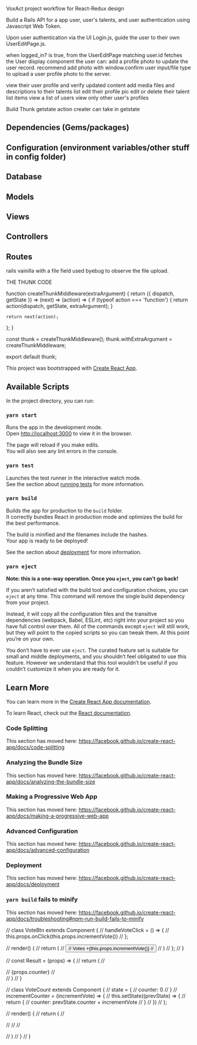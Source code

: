 VoxAct project workflow for React-Redux design

Build a Rails API for a app user, user's talents, and user authentication using Javascript Web Token.

Upon user authentication via the UI Login.js,
guide the user to their own UserEditPage.js.

when logged_in? is true, from the UserEditPage matching  user.id fetches the User display component
the user can:
  add a profile photo to update the user record.
    recommend add photo with window.confirm
    user input/file type to upload a user profile photo to the server.

  view their user profile and verify updated content
  add media files and descriptions to their talents list
  edit their profile pic 
  edit or delete their talent list items
  view a list of users
  view only other user's profiles

Build
Thunk getstate action creater can take in getstate
## Dependencies (Gems/packages)
## Configuration (environment variables/other stuff in config folder)
## Database
## Models
## Views
## Controllers
## Routes

rails vainilla with a  file field used byebug to observe the file upload.


THE THUNK CODE

function createThunkMiddleware(extraArgument) {
  return ({ dispatch, getState }) => (next) => (action) => {
    if (typeof action === 'function') {
      return action(dispatch, getState, extraArgument);
    }

    return next(action);
  };
}

const thunk = createThunkMiddleware();
thunk.withExtraArgument = createThunkMiddleware;

export default thunk;




This project was bootstrapped with [Create React App](https://github.com/facebook/create-react-app).

## Available Scripts

In the project directory, you can run:

### `yarn start`

Runs the app in the development mode.<br />
Open [http://localhost:3000](http://localhost:3000) to view it in the browser.

The page will reload if you make edits.<br />
You will also see any lint errors in the console.

### `yarn test`

Launches the test runner in the interactive watch mode.<br />
See the section about [running tests](https://facebook.github.io/create-react-app/docs/running-tests) for more information.

### `yarn build`

Builds the app for production to the `build` folder.<br />
It correctly bundles React in production mode and optimizes the build for the best performance.

The build is minified and the filenames include the hashes.<br />
Your app is ready to be deployed!

See the section about [deployment](https://facebook.github.io/create-react-app/docs/deployment) for more information.

### `yarn eject`

**Note: this is a one-way operation. Once you `eject`, you can’t go back!**

If you aren’t satisfied with the build tool and configuration choices, you can `eject` at any time. This command will remove the single build dependency from your project.

Instead, it will copy all the configuration files and the transitive dependencies (webpack, Babel, ESLint, etc) right into your project so you have full control over them. All of the commands except `eject` will still work, but they will point to the copied scripts so you can tweak them. At this point you’re on your own.

You don’t have to ever use `eject`. The curated feature set is suitable for small and middle deployments, and you shouldn’t feel obligated to use this feature. However we understand that this tool wouldn’t be useful if you couldn’t customize it when you are ready for it.

## Learn More

You can learn more in the [Create React App documentation](https://facebook.github.io/create-react-app/docs/getting-started).

To learn React, check out the [React documentation](https://reactjs.org/).

### Code Splitting

This section has moved here: https://facebook.github.io/create-react-app/docs/code-splitting

### Analyzing the Bundle Size

This section has moved here: https://facebook.github.io/create-react-app/docs/analyzing-the-bundle-size

### Making a Progressive Web App

This section has moved here: https://facebook.github.io/create-react-app/docs/making-a-progressive-web-app

### Advanced Configuration

This section has moved here: https://facebook.github.io/create-react-app/docs/advanced-configuration

### Deployment

This section has moved here: https://facebook.github.io/create-react-app/docs/deployment

### `yarn build` fails to minify

This section has moved here: https://facebook.github.io/create-react-app/docs/troubleshooting#npm-run-build-fails-to-minify



// class VoteBtn extends Component {
//   handleVoteClick = () => {
//     this.props.onClick(this.props.incrementVote())
//   };

//   render() {
//     return (
//       <button onClick={this.handleVoteClick()}>
//       Votes +{this.props.incrementVote()}
//     </button>
//     )
//   };
// }

// const Result = (props) => {
//   return (
//     <div>
//       {props.counter}
//     </div>
//   )
// }

// class VoteCount extends Component {
//   state = {
//     counter: 0
//   }
//   incrementCounter = (incrementVote) => {
//     this.setState((prevState) => {
//       return {
//         counter: prevState.counter + incrementVote
//       }
//     })
//   };

//   render() {
//     return (
//       <div>
//         <VoteBtn incrementValue={1} onClick={this.incrementCounter()} />
//         <Result counter={this.state.counter} />
//       </div>
        
//     )
//   }
// }